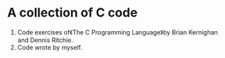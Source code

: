 # A collection of C code
1. Code exercises of《The C Programming Language》by Brian Kernighan and Dennis Ritchie. 
2. Code wrote by myself.  

 
